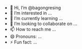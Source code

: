 - 👋 Hi, I’m @bagongresing
- 👀 I’m interested in ...
- 🌱 I’m currently learning ...
- 💞️ I’m looking to collaborate on ...
- 📫 How to reach me ...
- 😄 Pronouns: ...
- ⚡ Fun fact: ...

<!---
bagongresing/bagongresing is a ✨ special ✨ repository because its `README.md` (this file) appears on your GitHub profile.
You can click the Preview link to take a look at your changes.
--->
